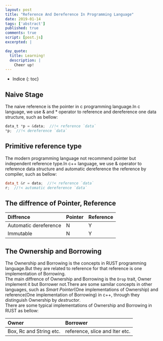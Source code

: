 ```yaml
---
layout: post
title: "Reference And Dereference In Programming Language"
date: 2019-01-14
tags: ['abstract']
published: true
comments: true
script: [post.js]
excerpted: |

day_quote:
  title: Learning!
  description: |
    Cheer up!
---
```


* Indice
{: toc}

## Naive Stage

The naive reference is the pointer in c programming language.In c language, we use & and * operator to reference and dereference one data structure, such as bellow:<br/>

```c
data_t *p = &data;  //!< reference `data`
*p;  //!< dereference `data`
```

## Primitive reference type

The modern programming language not recommend pointer but independent reference type.In c++ language, we use & operator to reference data structure and automatic dereference the reference by compiler, such as bellow:<br/>

```c++
data_t &r = data;  //!< reference `data`
r;  //!< automatic dereference `data`
```

## The diffrence of Pointer, Reference

|Diffrence            |Pointer|Reference|
|:--                  |:--    |:--      |
|Automatic dereference|N      |Y        |
|Immutable            |N      |Y        |

## The Ownership and Borrowing

The Ownership and Borrowing is the concepts in RUST programming language.But they are related to reference for that reference is one implementation of Borrowing.<br/>
The main diffrence of Ownership and Borrowing is the `Drop` trait, Owner implement it but Borrower not.There are some samilar concepts in other languages, such as *Smart Pointer*(One implementations of Ownership) and reference(One implementation of Borrowing) in c++, through they distinguish Ownership by *destructor*.<br/>
There are some typical implementations of Ownership and Borrowing in RUST as bellow:<br/>

|Owner                  |Borrower                      |
|:--                    |:--                           |
|Box, Rc and String etc.|reference, slice and Iter etc.|